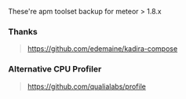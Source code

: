 These're apm toolset backup for meteor > 1.8.x

### Thanks

> https://github.com/edemaine/kadira-compose

### Alternative CPU Profiler

> https://github.com/qualialabs/profile
